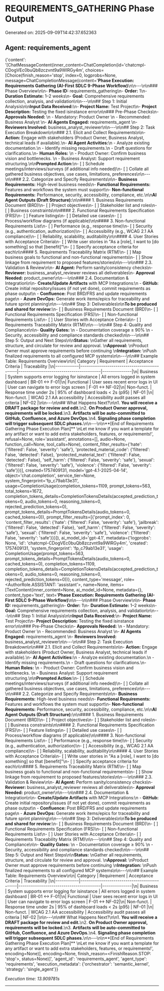 # REQUIREMENTS_GATHERING Phase Output

Generated on: 2025-09-09T14:42:37.652363

## Agent: requirements_agent

{'content': '[ChatMessageContent(inner_content=ChatCompletion(id=\'chatcmpl-CDogVEc0buQb8zczvnt9a9WlRGy4m\', choices=[Choice(finish_reason=\'stop\', index=0, logprobs=None, message=ChatCompletionMessage(content=\'**Phase Execution: Requirements Gathering (AI-First SDLC 9-Phase Workflow)**\\n\\n---\\n\\n### Phase Overview\\n\\n- **Phase ID:** requirements_gathering\\n- **Order:** 1\\n- **Duration Estimate:** 1–2 weeks\\n- **Goal:** Comprehensive requirements collection, analysis, and validation\\n\\n---\\n\\n## Step 1: Initial Analysis\\n\\n**Input Data Received:**\\n- **Project Name:** Test Project\\n- **Project Description:** Testing the fixed isinstance error\\n\\n### Pre-Phase Checks\\n- **Approvals Needed:**  \\n  - Mandatory: Product Owner  \\n  - Recommended: Business Analyst  \\n- **AI Agents Engaged:** requirements_agent  \\n- **Reviewers Involved:** business_analyst_reviewer\\n\\n---\\n\\n## Step 2: Task Execution Breakdown\\n\\n### 2.1. Elicit and Collect Requirements\\n\\n- **Action:** Engage with stakeholders (Product Owner, Business Analyst, technical leads if available).\\n- **AI Agent Activities:**\\n  - Analyze existing documentation.\\n  - Identify missing requirements.\\n  - Draft questions for clarifications.\\n- **Human Roles:**  \\n  - Product Owner: Confirm business vision and bottlenecks.  \\n  - Business Analyst: Support requirement structuring.\\n\\n**Prompted Action:**\\n- [ ] Schedule meetings/interviews/surveys (if additional info needed)\\n- [ ] Collate all gathered business objectives, use cases, limitations, preferences\\n\\n---\\n\\n### 2.2. Categorize and Specify Requirements\\n\\n- **Business Requirements:** High-level business needs\\n- **Functional Requirements:** Features and workflows the system must support\\n- **Non-functional Requirements:** Performance, security, accessibility, compliance, etc.\\n\\n**AI Agent Outputs (Draft Structure):**\\n\\n#### 1. Business Requirements Document (BRD)\\n- [ ] Project objectives\\n- [ ] Stakeholder list and roles\\n- [ ] Business constraints\\n\\n#### 2. Functional Requirements Specification (FRS)\\n- [ ] Feature listings\\n- [ ] Detailed use cases\\n- [ ] Process/workflow diagrams (if applicable)\\n\\n#### 3. Non-functional Requirements List\\n- [ ] Performance (e.g., response time)\\n- [ ] Security (e.g., authentication, authorization)\\n- [ ] Accessibility (e.g., WCAG 2.1 AA compliance)\\n- [ ] Reliability, scalability, auditability\\n\\n#### 4. User Stories with Acceptance Criteria\\n- [ ] Write user stories in "As a [role], I want to [do something] so that [benefit]"\\n- [ ] Specify acceptance criteria for each\\n\\n#### 5. Requirements Traceability Matrix (RTM)\\n- [ ] Map business goals to functional and non-functional requirements\\n- [ ] Show linkage from requirement to proposed features/stories\\n\\n---\\n\\n### 2.3. Validation & Review\\n\\n- **AI Agent:** Perform sanity/consistency checks\\n- **Reviewer:** business_analyst_reviewer reviews all deliverables\\n- **Approval Needed:** product_owner\\n\\n---\\n\\n### 2.4. Documentation & Integration\\n\\n- **Create/Update Artifacts** with MCP Integrations:\\n    - **GitHub:** Create initial repository/issues (if not yet done), commit requirements as phase output\\n    - **Confluence:** Post BRD/FRS and update requirements page\\n    - **Azure DevOps:** Generate work items/epics for traceability and future sprint planning\\n\\n---\\n\\n## Step 3: Deliverables\\n\\n**To be produced and shared for review:**\\n- [ ] Business Requirements Document (BRD)\\n- [ ] Functional Requirements Specification (FRS)\\n- [ ] Non-functional Requirements List\\n- [ ] User Stories with Acceptance Criteria\\n- [ ] Requirements Traceability Matrix (RTM)\\n\\n---\\n\\n## Step 4: Quality and Compliance\\n\\n- **Quality Gates:**  \\n  - Documentation coverage ≥ 90%  \\n  - Security, accessibility and compliance standards checked\\n\\n---\\n\\n## Step 5: Output and Next Steps\\n\\n**Status:**  \\nGather all requirements, structure, and circulate for review and approval.  \\n**Approval:**  \\nProduct Owner must approve requirements before continuing  \\n**Integration:**  \\nPush finalized requirements to all configured MCP systems\\n\\n---\\n\\n## Example Table: Requirements Overview\\n\\n| Category   | Requirement                                  | Acceptance Criteria                      | Traceability   |\\n|------------|----------------------------------------------|------------------------------------------|---------------|\\n| Business   | System supports error logging for isinstance | All errors logged in system dashboard    | BR-01 <-> F-01|\\n| Functional | User sees recent error logs in UI            | User can navigate to error logs screen   | F-01 <-> NF-02|\\n| Non-funct. | Response time under 2s                       | 95% of dashboard loads < 2s (p95)        | NF-01         |\\n| Non-funct. | WCAG 2.1 AA accessibility                    | Accessibility audit passes all criteria  | NF-02         |\\n\\n---\\n\\n## What Happens Next?\\n\\n1. **You will receive a DRAFT package for review and edit.**\\n2. **On Product Owner approval, requirements will be locked.**\\n3. **Artifacts will be auto-committed to GitHub, Confluence, and Azure DevOps.**\\n4. **Signaling phase completion will trigger subsequent SDLC phases.**\\n\\n---\\n\\n**[End of Requirements Gathering Phase Execution Plan]**  \\nLet me know if you want a template for any artifact or want to add extra stakeholders, features, or requirements!\', refusal=None, role=\'assistant\', annotations=[], audio=None, function_call=None, tool_calls=None), content_filter_results={\'hate\': {\'filtered\': False, \'severity\': \'safe\'}, \'protected_material_code\': {\'filtered\': False, \'detected\': False}, \'protected_material_text\': {\'filtered\': False, \'detected\': False}, \'self_harm\': {\'filtered\': False, \'severity\': \'safe\'}, \'sexual\': {\'filtered\': False, \'severity\': \'safe\'}, \'violence\': {\'filtered\': False, \'severity\': \'safe\'}})], created=1757409131, model=\'gpt-4.1-2025-04-14\', object=\'chat.completion\', service_tier=None, system_fingerprint=\'fp_c79ab13e31\', usage=CompletionUsage(completion_tokens=1109, prompt_tokens=563, total_tokens=1672, completion_tokens_details=CompletionTokensDetails(accepted_prediction_tokens=0, audio_tokens=0, reasoning_tokens=0, rejected_prediction_tokens=0), prompt_tokens_details=PromptTokensDetails(audio_tokens=0, cached_tokens=0)), prompt_filter_results=[{\'prompt_index\': 0, \'content_filter_results\': {\'hate\': {\'filtered\': False, \'severity\': \'safe\'}, \'jailbreak\': {\'filtered\': False, \'detected\': False}, \'self_harm\': {\'filtered\': False, \'severity\': \'safe\'}, \'sexual\': {\'filtered\': False, \'severity\': \'safe\'}, \'violence\': {\'filtered\': False, \'severity\': \'safe\'}}}]), ai_model_id=\'gpt-4.1\', metadata={\'logprobs\': None, \'id\': \'chatcmpl-CDogVEc0buQb8zczvnt9a9WlRGy4m\', \'created\': 1757409131, \'system_fingerprint\': \'fp_c79ab13e31\', \'usage\': CompletionUsage(prompt_tokens=563, prompt_tokens_details=PromptTokensDetails(audio_tokens=0, cached_tokens=0), completion_tokens=1109, completion_tokens_details=CompletionTokensDetails(accepted_prediction_tokens=0, audio_tokens=0, reasoning_tokens=0, rejected_prediction_tokens=0))}, content_type=\'message\', role=<AuthorRole.ASSISTANT: \'assistant\'>, name=None, items=[TextContent(inner_content=None, ai_model_id=None, metadata={}, content_type=\'text\', text=\'**Phase Execution: Requirements Gathering (AI-First SDLC 9-Phase Workflow)**\\n\\n---\\n\\n### Phase Overview\\n\\n- **Phase ID:** requirements_gathering\\n- **Order:** 1\\n- **Duration Estimate:** 1–2 weeks\\n- **Goal:** Comprehensive requirements collection, analysis, and validation\\n\\n---\\n\\n## Step 1: Initial Analysis\\n\\n**Input Data Received:**\\n- **Project Name:** Test Project\\n- **Project Description:** Testing the fixed isinstance error\\n\\n### Pre-Phase Checks\\n- **Approvals Needed:**  \\n  - Mandatory: Product Owner  \\n  - Recommended: Business Analyst  \\n- **AI Agents Engaged:** requirements_agent  \\n- **Reviewers Involved:** business_analyst_reviewer\\n\\n---\\n\\n## Step 2: Task Execution Breakdown\\n\\n### 2.1. Elicit and Collect Requirements\\n\\n- **Action:** Engage with stakeholders (Product Owner, Business Analyst, technical leads if available).\\n- **AI Agent Activities:**\\n  - Analyze existing documentation.\\n  - Identify missing requirements.\\n  - Draft questions for clarifications.\\n- **Human Roles:**  \\n  - Product Owner: Confirm business vision and bottlenecks.  \\n  - Business Analyst: Support requirement structuring.\\n\\n**Prompted Action:**\\n- [ ] Schedule meetings/interviews/surveys (if additional info needed)\\n- [ ] Collate all gathered business objectives, use cases, limitations, preferences\\n\\n---\\n\\n### 2.2. Categorize and Specify Requirements\\n\\n- **Business Requirements:** High-level business needs\\n- **Functional Requirements:** Features and workflows the system must support\\n- **Non-functional Requirements:** Performance, security, accessibility, compliance, etc.\\n\\n**AI Agent Outputs (Draft Structure):**\\n\\n#### 1. Business Requirements Document (BRD)\\n- [ ] Project objectives\\n- [ ] Stakeholder list and roles\\n- [ ] Business constraints\\n\\n#### 2. Functional Requirements Specification (FRS)\\n- [ ] Feature listings\\n- [ ] Detailed use cases\\n- [ ] Process/workflow diagrams (if applicable)\\n\\n#### 3. Non-functional Requirements List\\n- [ ] Performance (e.g., response time)\\n- [ ] Security (e.g., authentication, authorization)\\n- [ ] Accessibility (e.g., WCAG 2.1 AA compliance)\\n- [ ] Reliability, scalability, auditability\\n\\n#### 4. User Stories with Acceptance Criteria\\n- [ ] Write user stories in "As a [role], I want to [do something] so that [benefit]"\\n- [ ] Specify acceptance criteria for each\\n\\n#### 5. Requirements Traceability Matrix (RTM)\\n- [ ] Map business goals to functional and non-functional requirements\\n- [ ] Show linkage from requirement to proposed features/stories\\n\\n---\\n\\n### 2.3. Validation & Review\\n\\n- **AI Agent:** Perform sanity/consistency checks\\n- **Reviewer:** business_analyst_reviewer reviews all deliverables\\n- **Approval Needed:** product_owner\\n\\n---\\n\\n### 2.4. Documentation & Integration\\n\\n- **Create/Update Artifacts** with MCP Integrations:\\n    - **GitHub:** Create initial repository/issues (if not yet done), commit requirements as phase output\\n    - **Confluence:** Post BRD/FRS and update requirements page\\n    - **Azure DevOps:** Generate work items/epics for traceability and future sprint planning\\n\\n---\\n\\n## Step 3: Deliverables\\n\\n**To be produced and shared for review:**\\n- [ ] Business Requirements Document (BRD)\\n- [ ] Functional Requirements Specification (FRS)\\n- [ ] Non-functional Requirements List\\n- [ ] User Stories with Acceptance Criteria\\n- [ ] Requirements Traceability Matrix (RTM)\\n\\n---\\n\\n## Step 4: Quality and Compliance\\n\\n- **Quality Gates:**  \\n  - Documentation coverage ≥ 90%  \\n  - Security, accessibility and compliance standards checked\\n\\n---\\n\\n## Step 5: Output and Next Steps\\n\\n**Status:**  \\nGather all requirements, structure, and circulate for review and approval.  \\n**Approval:**  \\nProduct Owner must approve requirements before continuing  \\n**Integration:**  \\nPush finalized requirements to all configured MCP systems\\n\\n---\\n\\n## Example Table: Requirements Overview\\n\\n| Category   | Requirement                                  | Acceptance Criteria                      | Traceability   |\\n|------------|----------------------------------------------|------------------------------------------|---------------|\\n| Business   | System supports error logging for isinstance | All errors logged in system dashboard    | BR-01 <-> F-01|\\n| Functional | User sees recent error logs in UI            | User can navigate to error logs screen   | F-01 <-> NF-02|\\n| Non-funct. | Response time under 2s                       | 95% of dashboard loads < 2s (p95)        | NF-01         |\\n| Non-funct. | WCAG 2.1 AA accessibility                    | Accessibility audit passes all criteria  | NF-02         |\\n\\n---\\n\\n## What Happens Next?\\n\\n1. **You will receive a DRAFT package for review and edit.**\\n2. **On Product Owner approval, requirements will be locked.**\\n3. **Artifacts will be auto-committed to GitHub, Confluence, and Azure DevOps.**\\n4. **Signaling phase completion will trigger subsequent SDLC phases.**\\n\\n---\\n\\n**[End of Requirements Gathering Phase Execution Plan]**  \\nLet me know if you want a template for any artifact or want to add extra stakeholders, features, or requirements!\', encoding=None)], encoding=None, finish_reason=<FinishReason.STOP: \'stop\'>, status=None)]', 'agent_id': 'requirements_agent', 'agent_type': 'requirements', 'execution_metadata': {'orchestrator': 'semantic_kernel', 'strategy': 'single_agent'}}

_Execution time: 13.909781s_

---

